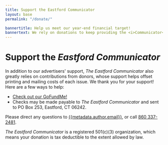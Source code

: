 ```yaml
---
title: Support the Eastford Communicator
layout: base
permalink: "/donate/"

bannertitle: Help us meet our year-end financial target!
bannertext: We rely on donations to keep providing the <i>Communicator</i>. You can help us continue by clicking here. 
---
```

# Support the *Eastford Communicator*

In addition to our advertisers' support, *The Eastford Communicator* also greatly relies on contributions from donors, whose support helps offset printing and mailing costs of each issue.  We thank you for your support! Here are a few ways to help:
- [Check out our GoFundMe!](https://www.gofundme.com/f/eastford-communicator)
- Checks may be made payable to *The Eastford Communicator* and sent to PO Box 253, Eastford, CT 06242. 

Please direct any questions to [{{metadata.author.email}}](mailto:{{metadata.author.email}}), or call [860 337-2481](tel:8603372481).

*The Eastford Communicator* is a registered 501\(c)(3) organization, which means your donation is tax deductible to the extent allowed by law.